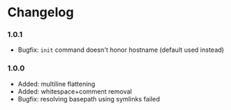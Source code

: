 Changelog
====================================


### 1.0.1 ###

* Bugfix: `init` command doesn't honor hostname (default used instead)

### 1.0.0 ###

* Added: multiline flattening
* Added: whitespace+comment removal
* Bugfix: resolving basepath using symlinks failed